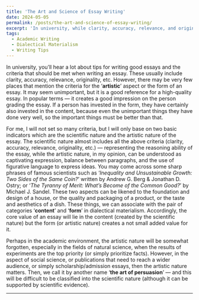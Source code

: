 ```yaml
---
title: 'The Art and Science of Essay Writing'
date: 2024-05-05
permalink: /posts/the-art-and-science-of-essay-writing/
excerpt: 'In university, while clarity, accuracy, relevance, and originality are often emphasized in essay writing, the importance of its artistic form, which enhances presentation and persuasive impact, is frequently overlooked.'
tags:
  - Academic Writing
  - Dialectical Materialism
  - Writing Tips
---
```


In university, you’ll hear a lot about tips for writing good essays and the criteria that should be met when writing an essay. These usually include clarity, accuracy, relevance, originality, etc. However, there may be very few places that mention the criteria for the ‘**artistic**’ aspect or the form of an essay. It may seem unimportant, but it is a good reference for a high-quality essay. In popular terms — it creates a good impression on the person grading the essay. If a person has invested in the form, they have certainly also invested in the content, because even the unimportant things they have done very well, so the important things must be better than that.

For me, I will not set so many criteria, but I will only base on two basic indicators which are the scientific nature and the artistic nature of the essay. The scientific nature almost includes all the above criteria (clarity, accuracy, relevance, originality, etc.) — representing the reasoning ability of the essay, while the artistic nature, in my opinion, can be understood as captivating expression, balance between paragraphs, and the use of figurative language to express ideas. You may come across some sharp phrases of famous scientists such as ‘_Inequality and Unsustainable Growth: Two Sides of the Same Coin?_’ written by Andrew G. Berg & Jonathan D. Ostry; or ‘_The Tyranny of Merit: What’s Become of the Common Good?_’ by Michael J. Sandel. These two aspects can be likened to the foundation and design of a house, or the quality and packaging of a product, or the taste and aesthetics of a dish. These things, we can associate with the pair of categories ‘**content**’ and ‘**form**’ in dialectical materialism. Accordingly, the core value of an essay will lie in the content (created by the scientific nature) but the form (or artistic nature) creates a not small added value for it.

Perhaps in the academic environment, the artistic nature will be somewhat forgotten, especially in the fields of natural science, when the results of experiments are the top priority (or simply prioritize facts). However, in the aspect of social science, or publications that need to reach a wider audience, or simply scholarship/admission essays, then the artistic nature matters. Then, we call it by another name ‘**the art of persuasion**’ — and this will be difficult to be classified into the scientific nature (although it can be supported by scientific evidence).

------

